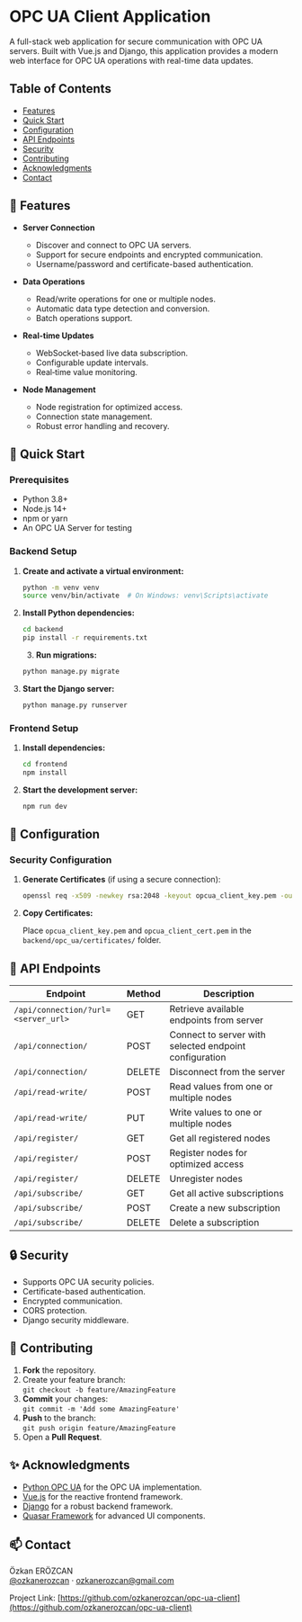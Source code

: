 # OPC UA Client Application

A full-stack web application for secure communication with OPC UA servers. Built with Vue.js and Django, this application provides a modern web interface for OPC UA operations with real-time data updates.

## Table of Contents

- [Features](#features)
- [Quick Start](#quick-start)
- [Configuration](#configuration)
- [API Endpoints](#api-endpoints)
- [Security](#security)
- [Contributing](#contributing)
- [Acknowledgments](#acknowledgments)
- [Contact](#contact)

## 🌟 Features

- **Server Connection**
  - Discover and connect to OPC UA servers.
  - Support for secure endpoints and encrypted communication.
  - Username/password and certificate-based authentication.

- **Data Operations**
  - Read/write operations for one or multiple nodes.
  - Automatic data type detection and conversion.
  - Batch operations support.

- **Real-time Updates**
  - WebSocket‑based live data subscription.
  - Configurable update intervals.
  - Real‑time value monitoring.

- **Node Management**
  - Node registration for optimized access.
  - Connection state management.
  - Robust error handling and recovery.

## 🚀 Quick Start

### Prerequisites

- Python 3.8+  
- Node.js 14+  
- npm or yarn  
- An OPC UA Server for testing

### Backend Setup

1. **Create and activate a virtual environment:**

    ```bash
    python -m venv venv
    source venv/bin/activate  # On Windows: venv\Scripts\activate
    ```

2. **Install Python dependencies:**

    ```bash
    cd backend
    pip install -r requirements.txt
    ```

    3. **Run migrations:**

    ```bash
    python manage.py migrate
    ```

4. **Start the Django server:**

    ```bash
    python manage.py runserver
    ```

### Frontend Setup

1. **Install dependencies:**

    ```bash
    cd frontend
    npm install
    ```

2. **Start the development server:**

    ```bash
    npm run dev
    ```

## 🔧 Configuration

### Security Configuration

1. **Generate Certificates** (if using a secure connection):

    ```bash
    openssl req -x509 -newkey rsa:2048 -keyout opcua_client_key.pem -out opcua_client_cert.pem -days 365 -config openssl.conf -nodes
    ```

2. **Copy Certificates:**

   Place `opcua_client_key.pem` and `opcua_client_cert.pem` in the `backend/opc_ua/certificates/` folder.

## 📡 API Endpoints

| **Endpoint** | **Method** | **Description** |
|--------------|------------|-----------------|
| `/api/connection/?url=<server_url>` | GET | Retrieve available endpoints from server |
| `/api/connection/` | POST | Connect to server with selected endpoint configuration |
| `/api/connection/` | DELETE | Disconnect from the server |
| `/api/read-write/` | POST | Read values from one or multiple nodes |
| `/api/read-write/` | PUT  | Write values to one or multiple nodes |
| `/api/register/` | GET  | Get all registered nodes |
| `/api/register/` | POST | Register nodes for optimized access |
| `/api/register/` | DELETE | Unregister nodes |
| `/api/subscribe/` | GET  | Get all active subscriptions |
| `/api/subscribe/` | POST | Create a new subscription |
| `/api/subscribe/` | DELETE | Delete a subscription |

## 🔒 Security

- Supports OPC UA security policies.
- Certificate-based authentication.
- Encrypted communication.
- CORS protection.
- Django security middleware.

## 🤝 Contributing

1. **Fork** the repository.
2. Create your feature branch:  
   `git checkout -b feature/AmazingFeature`
3. **Commit** your changes:  
   `git commit -m 'Add some AmazingFeature'`
4. **Push** to the branch:  
   `git push origin feature/AmazingFeature`
5. Open a **Pull Request**.

## ✨ Acknowledgments

- [Python OPC UA](https://python-opcua.readthedocs.io/) for the OPC UA implementation.
- [Vue.js](https://vuejs.org/) for the reactive frontend framework.
- [Django](https://www.djangoproject.com/) for a robust backend framework.
- [Quasar Framework](https://quasar.dev/) for advanced UI components.

## 📫 Contact

Özkan ERÖZCAN  
[@ozkanerozcan](https://github.com/ozkanerozcan) · ozkanerozcan@gmail.com

Project Link: [https://github.com/ozkanerozcan/opc-ua-client](https://github.com/ozkanerozcan/opc-ua-client)